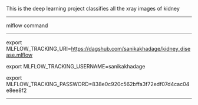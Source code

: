 This is the deep learning project classifies all the xray images of kidney

****
mlflow command
*****
 export MLFLOW_TRACKING_URI=https://dagshub.com/sanikakhadage/kidney_disease.mlflow

 export MLFLOW_TRACKING_USERNAME=sanikakhadage

 export MLFLOW_TRACKING_PASSWORD=838e0c920c562bffa3f72edf07d4cac04e8ee8f2
*****